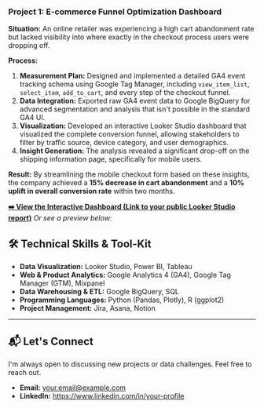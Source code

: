### Project 1: E-commerce Funnel Optimization Dashboard
**Situation:** An online retailer was experiencing a high cart abandonment rate but lacked visibility into where exactly in the checkout process users were dropping off.

**Process:**
1.  **Measurement Plan:** Designed and implemented a detailed GA4 event tracking schema using Google Tag Manager, including `view_item_list`, `select_item`, `add_to_cart`, and every step of the checkout funnel.
2.  **Data Integration:** Exported raw GA4 event data to Google BigQuery for advanced segmentation and analysis that isn't possible in the standard GA4 UI.
3.  **Visualization:** Developed an interactive Looker Studio dashboard that visualized the complete conversion funnel, allowing stakeholders to filter by traffic source, device category, and user demographics.
4.  **Insight Generation:** The analysis revealed a significant drop-off on the shipping information page, specifically for mobile users.

**Result:** By streamlining the mobile checkout form based on these insights, the company achieved a **15% decrease in cart abandonment** and a **10% uplift in overall conversion rate** within two months.

[**➡️ View the Interactive Dashboard (Link to your public Looker Studio report)**](https://lookerstudio.google.com/your-report-url)
*Or see a preview below:*
## 🛠️ Technical Skills & Tool-Kit

* **Data Visualization:** Looker Studio, Power BI, Tableau
* **Web & Product Analytics:** Google Analytics 4 (GA4), Google Tag Manager (GTM), Mixpanel
* **Data Warehousing & ETL:** Google BigQuery, SQL
* **Programming Languages:** Python (Pandas, Plotly), R (ggplot2)
* **Project Management:** Jira, Asana, Notion

---

## 📬 Let's Connect
I'm always open to discussing new projects or data challenges. Feel free to reach out.

* **Email:** [your.email@example.com](mailto:your.email@example.com)
* **LinkedIn:** <https://www.linkedin.com/in/your-profile>

